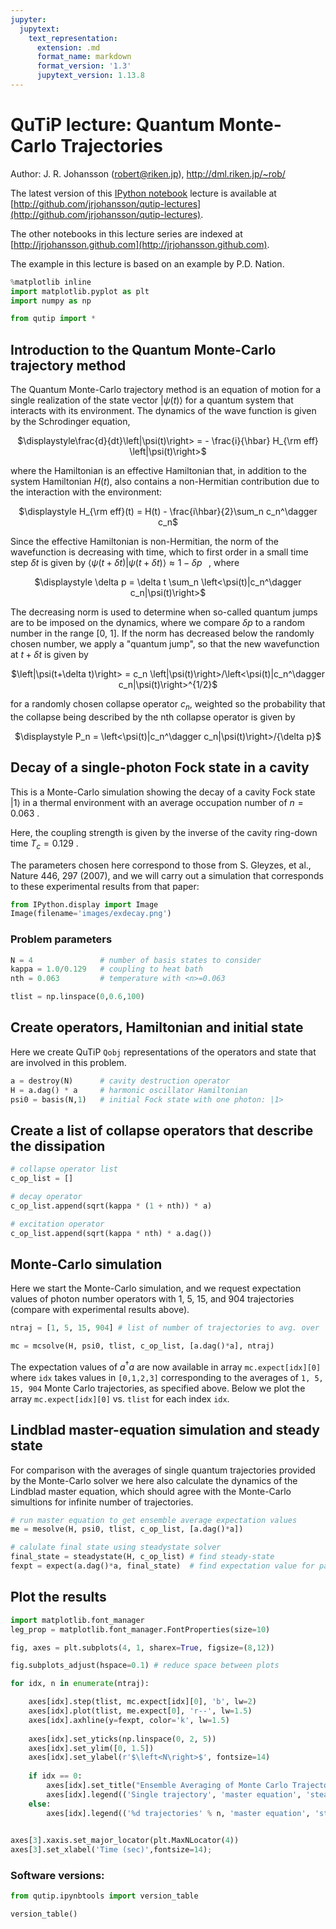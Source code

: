 ```yaml
---
jupyter:
  jupytext:
    text_representation:
      extension: .md
      format_name: markdown
      format_version: '1.3'
      jupytext_version: 1.13.8
---
```


# QuTiP lecture: Quantum Monte-Carlo Trajectories


Author: J. R. Johansson (robert@riken.jp), http://dml.riken.jp/~rob/

The latest version of this [IPython notebook](http://ipython.org/ipython-doc/dev/interactive/htmlnotebook.html) lecture is available at [http://github.com/jrjohansson/qutip-lectures](http://github.com/jrjohansson/qutip-lectures).

The other notebooks in this lecture series are indexed at [http://jrjohansson.github.com](http://jrjohansson.github.com).

The example in this lecture is based on an example by P.D. Nation.

```python
%matplotlib inline
import matplotlib.pyplot as plt
import numpy as np
```

```python
from qutip import *
```

## Introduction to the Quantum Monte-Carlo trajectory method

The Quantum Monte-Carlo trajectory method is an equation of motion for a single realization of the state vector $\left|\psi(t)\right>$ for a quantum system that interacts with its environment. The dynamics of the wave function is given by the Schrodinger equation,

<center>
$\displaystyle\frac{d}{dt}\left|\psi(t)\right> = - \frac{i}{\hbar} H_{\rm eff} \left|\psi(t)\right>$
</center>

where the Hamiltonian is an effective Hamiltonian that, in addition to the system Hamiltonian $H(t)$, also contains a non-Hermitian contribution due to the interaction with the environment:

<center>
$\displaystyle H_{\rm eff}(t) = H(t) - \frac{i\hbar}{2}\sum_n c_n^\dagger c_n$
</center>

Since the effective Hamiltonian is non-Hermitian, the norm of the wavefunction is decreasing with time, which to first order in a small time step $\delta t$ is given by $\langle\psi(t+\delta t)|\psi(t+\delta t)\rangle \approx 1 - \delta p\;\;\;$, where 

<center>
$\displaystyle \delta p = \delta t \sum_n \left<\psi(t)|c_n^\dagger c_n|\psi(t)\right>$
</center>

The decreasing norm is used to determine when so-called quantum jumps are to be imposed on the dynamics, where we compare $\delta p$ to a random number in the range [0, 1]. If the norm has decreased below the randomly chosen number, we apply a "quantum jump", so that the new wavefunction at $t+\delta t$ is given by

<center>
$\left|\psi(t+\delta t)\right> = c_n \left|\psi(t)\right>/\left<\psi(t)|c_n^\dagger c_n|\psi(t)\right>^{1/2}$ 
</center>

for a randomly chosen collapse operator $c_n$, weighted so the probability that the collapse being described by the nth collapse operator is given by
    
<center>
$\displaystyle P_n = \left<\psi(t)|c_n^\dagger c_n|\psi(t)\right>/{\delta p}$ 
</center>



## Decay of a single-photon Fock state in a cavity

This is a Monte-Carlo simulation showing the decay of a cavity Fock state $\left|1\right>$ in a thermal environment with an average occupation number of $n=0.063$ .

Here, the coupling strength is given by the inverse of the cavity ring-down time $T_c = 0.129$ .

The parameters chosen here correspond to those from S. Gleyzes, et al., Nature 446, 297 (2007), and we will carry out a simulation that corresponds to these experimental results from that paper:

```python
from IPython.display import Image
Image(filename='images/exdecay.png')
```

### Problem parameters

```python
N = 4               # number of basis states to consider
kappa = 1.0/0.129   # coupling to heat bath
nth = 0.063         # temperature with <n>=0.063

tlist = np.linspace(0,0.6,100)
```

## Create operators, Hamiltonian and initial state

Here we create QuTiP `Qobj` representations of the operators and state that are involved in this problem.

```python
a = destroy(N)      # cavity destruction operator
H = a.dag() * a     # harmonic oscillator Hamiltonian
psi0 = basis(N,1)   # initial Fock state with one photon: |1>
```

## Create a list of collapse operators that describe the dissipation

```python
# collapse operator list
c_op_list = []

# decay operator
c_op_list.append(sqrt(kappa * (1 + nth)) * a)

# excitation operator
c_op_list.append(sqrt(kappa * nth) * a.dag())
```

## Monte-Carlo simulation

Here we start the Monte-Carlo simulation, and we request expectation values of photon number operators with 1, 5, 15, and 904 trajectories (compare with experimental results above).

```python
ntraj = [1, 5, 15, 904] # list of number of trajectories to avg. over

mc = mcsolve(H, psi0, tlist, c_op_list, [a.dag()*a], ntraj)
```

The expectation values of $a^\dagger a$ are now available in array ``mc.expect[idx][0]`` where ``idx`` takes values in ``[0,1,2,3]`` corresponding to the averages of ``1, 5, 15, 904`` Monte Carlo trajectories, as specified above. Below we plot the array ``mc.expect[idx][0]`` vs. ``tlist`` for each index ``idx``.


## Lindblad master-equation simulation and steady state

For comparison with the averages of single quantum trajectories provided by the Monte-Carlo solver we here also calculate the dynamics of the Lindblad master equation, which should agree with the Monte-Carlo simultions for infinite number of trajectories.

```python
# run master equation to get ensemble average expectation values
me = mesolve(H, psi0, tlist, c_op_list, [a.dag()*a])

# calulate final state using steadystate solver
final_state = steadystate(H, c_op_list) # find steady-state
fexpt = expect(a.dag()*a, final_state)  # find expectation value for particle number
```

## Plot the results

```python
import matplotlib.font_manager
leg_prop = matplotlib.font_manager.FontProperties(size=10)

fig, axes = plt.subplots(4, 1, sharex=True, figsize=(8,12))

fig.subplots_adjust(hspace=0.1) # reduce space between plots

for idx, n in enumerate(ntraj):

    axes[idx].step(tlist, mc.expect[idx][0], 'b', lw=2)
    axes[idx].plot(tlist, me.expect[0], 'r--', lw=1.5)
    axes[idx].axhline(y=fexpt, color='k', lw=1.5)
    
    axes[idx].set_yticks(np.linspace(0, 2, 5))
    axes[idx].set_ylim([0, 1.5])
    axes[idx].set_ylabel(r'$\left<N\right>$', fontsize=14)
    
    if idx == 0:
        axes[idx].set_title("Ensemble Averaging of Monte Carlo Trajectories")
        axes[idx].legend(('Single trajectory', 'master equation', 'steady state'), prop=leg_prop)
    else:
        axes[idx].legend(('%d trajectories' % n, 'master equation', 'steady state'), prop=leg_prop)
        

axes[3].xaxis.set_major_locator(plt.MaxNLocator(4))
axes[3].set_xlabel('Time (sec)',fontsize=14);
```

### Software versions:

```python
from qutip.ipynbtools import version_table

version_table()
```
